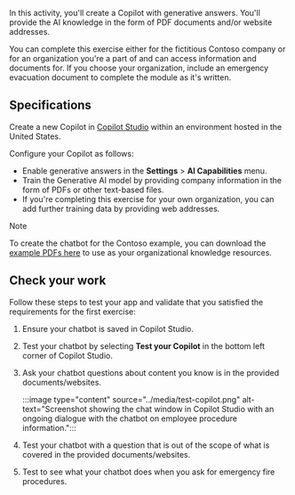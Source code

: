 In this activity, you'll create a Copilot with generative answers. You'll provide the AI knowledge in the form of PDF documents and/or website addresses.

You can complete this exercise either for the fictitious Contoso company or for an organization you're a part of and can access information and documents for. If you choose your organization, include an emergency evacuation document to complete the module as it's written.

## Specifications

Create a new Copilot in [Copilot Studio](https://web.powerva.microsoft.com/) within an environment hosted in the United States.

Configure your Copilot as follows:

- Enable generative answers in the **Settings** > **AI Capabilities** menu.
- Train the Generative AI model by providing company information in the form of PDFs or other text-based files.
- If you're completing this exercise for your own organization, you can add further training data by providing web addresses.

> [!NOTE]
> To create the chatbot for the Contoso example, you can download the [example PDFs here](https://aka.ms/helper-app-demo-texts) to use as your organizational knowledge resources.

## Check your work

Follow these steps to test your app and validate that you satisfied the requirements for the first exercise:

1. Ensure your chatbot is saved in Copilot Studio.
1. Test your chatbot by selecting **Test your Copilot** in the bottom left corner of Copilot Studio.
1. Ask your chatbot questions about content you know is in the provided documents/websites.

    :::image type="content" source="../media/test-copilot.png" alt-text="Screenshot showing the chat window in Copilot Studio with an ongoing dialogue with the chatbot on employee procedure information.":::

1. Test your chatbot with a question that is out of the scope of what is covered in the provided documents/websites.
1. Test to see what your chatbot does when you ask for emergency fire procedures.
